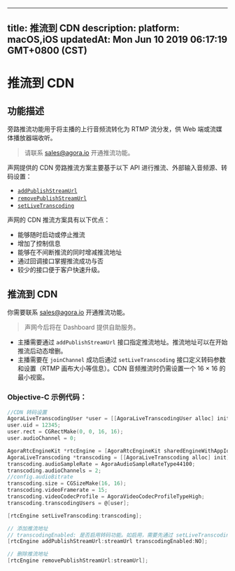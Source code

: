 
---
title: 推流到 CDN
description: 
platform: macOS,iOS
updatedAt: Mon Jun 10 2019 06:17:19 GMT+0800 (CST)
---
# 推流到 CDN
## 功能描述

旁路推流功能用于将主播的上行音频流转化为 RTMP 流分发，供 Web 端或流媒体播放器端收听。

> 请联系 [sales@agora.io](mailto:sales@agora.io) 开通推流功能。


声网提供的 CDN 旁路推流方案主要基于以下 API 进行推流、外部输入音频源、转码设置：

- [`addPublishStreamUrl`](https://docs.agora.io/cn/Audio%20Broadcast/API%20Reference/oc/Classes/AgoraRtcEngineKit.html#//api/name/addPublishStreamUrl:transcodingEnabled:)
- [`removePublishStreamUrl`](https://docs.agora.io/cn/Audio%20Broadcast/API%20Reference/oc/Classes/AgoraRtcEngineKit.html#//api/name/removePublishStreamUrl:)
- [`setLiveTranscoding`](https://docs.agora.io/cn/Audio%20Broadcast/API%20Reference/oc/Classes/AgoraRtcEngineKit.html#//api/name/setLiveTranscoding:)

声网的 CDN 推流方案具有以下优点：

- 能够随时启动或停止推流
- 增加了控制信息
- 能够在不间断推流的同时增减推流地址
- 通过回调接口掌握推流成功与否
- 较少的接口便于客户快速升级。


## 推流到 CDN

你需要联系 [sales@agora.io](mailto:sales@agora.io) 开通推流功能。

> 声网今后将在 Dashboard 提供自助服务。

- 主播需要通过 `addPublishStreamUrl` 接口指定推流地址。推流地址可以在开始推流后动态增删。
- 主播需要在 `joinChannel` 成功后通过 `setLiveTranscoding` 接口定义转码参数和设置（RTMP 画布大小等信息）。CDN 音频推流时仍需设置一个 16 &times; 16 的最小视窗。

### Objective-C 示例代码：

```objective-c
//CDN 转码设置
AgoraLiveTranscodingUser *user = [[AgoraLiveTranscodingUser alloc] init];
user.uid = 12345;
user.rect = CGRectMake(0, 0, 16, 16);
user.audioChannel = 0;

AgoraRtcEngineKit *rtcEngine = [AgoraRtcEngineKit sharedEngineWithAppId:@"" delegate:nil];
AgoraLiveTranscoding *transcoding = [[AgoraLiveTranscoding alloc] init];
transcoding.audioSampleRate = AgoraAudioSampleRateType44100;
transcoding.audioChannels = 2;
//config.audioBitrate
transcoding.size = CGSizeMake(16, 16);
transcoding.videoFramerate = 15;
transcoding.videoCodecProfile = AgoraVideoCodecProfileTypeHigh;
transcoding.transcodingUsers = @[user];

[rtcEngine setLiveTranscoding:transcoding];
```

```objective-c
// 添加推流地址
// transcodingEnabled: 是否启用转码功能。如启用，需要先通过 setLiveTranscoding 接口设置转码参数
[rtcEngine addPublishStreamUrl:streamUrl transcodingEnabled:NO];
```

```objective-c
// 删除推流地址
[rtcEngine removePublishStreamUrl:streamUrl];
```
